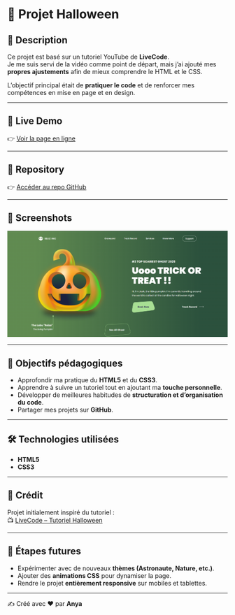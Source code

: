 # 🎃 Projet Halloween

## 📖 Description

Ce projet est basé sur un tutoriel YouTube de **LiveCode**.  
Je me suis servi de la vidéo comme point de départ, mais j’ai ajouté mes **propres ajustements** afin de mieux comprendre le HTML et le CSS.

L’objectif principal était de **pratiquer le code** et de renforcer mes compétences en mise en page et en design.

---

## 🚀 Live Demo

👉 [Voir la page en ligne](https://anya-git.github.io/halloween/)

---

## 📂 Repository

👉 [Accéder au repo GitHub](https://github.com/AnYa-git/halloween)

---

## 📸 Screenshots

![Preview du projet](img/screenshot.png)

---

## 🎯 Objectifs pédagogiques

- Approfondir ma pratique du **HTML5** et du **CSS3**.
- Apprendre à suivre un tutoriel tout en ajoutant ma **touche personnelle**.
- Développer de meilleures habitudes de **structuration et d’organisation du code**.
- Partager mes projets sur **GitHub**.

---

## 🛠️ Technologies utilisées

- **HTML5**
- **CSS3**

---

## 🙏 Crédit

Projet initialement inspiré du tutoriel :  
📺 [LiveCode – Tutoriel Halloween](https://youtu.be/BUhyVdKJu7c?si=t-mWOwo95R-qb-Ms)

---

## 🔮 Étapes futures

- Expérimenter avec de nouveaux **thèmes (Astronaute, Nature, etc.)**.
- Ajouter des **animations CSS** pour dynamiser la page.
- Rendre le projet **entièrement responsive** sur mobiles et tablettes.

---

✍️ Créé avec ❤️ par **Anya**
